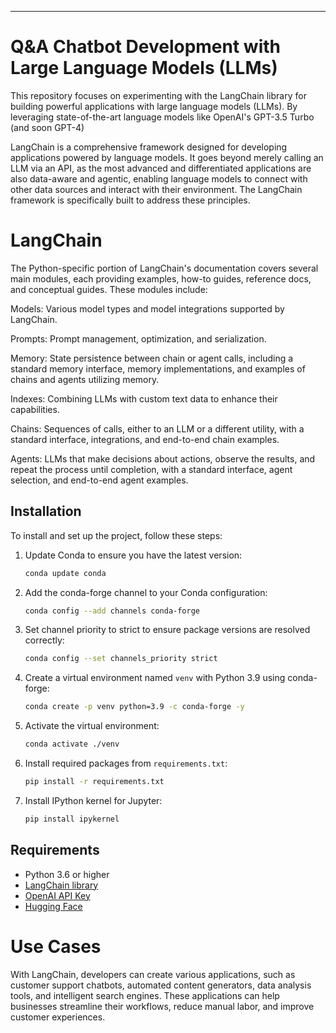 ---

# Q&A Chatbot Development with Large Language Models (LLMs)

This repository focuses on experimenting with the LangChain library for building powerful applications with large language models (LLMs). By leveraging state-of-the-art language models like OpenAI's GPT-3.5 Turbo (and soon GPT-4)

LangChain is a comprehensive framework designed for developing applications powered by language models. It goes beyond merely calling an LLM via an API, as the most advanced and differentiated applications are also data-aware and agentic, enabling language models to connect with other data sources and interact with their environment. The LangChain framework is specifically built to address these principles.


# LangChain
The Python-specific portion of LangChain's documentation covers several main modules, each providing examples, how-to guides, reference docs, and conceptual guides. These modules include:

Models: Various model types and model integrations supported by LangChain.

Prompts: Prompt management, optimization, and serialization.

Memory: State persistence between chain or agent calls, including a standard memory interface, memory implementations, and examples of chains and agents utilizing memory.

Indexes: Combining LLMs with custom text data to enhance their capabilities.

Chains: Sequences of calls, either to an LLM or a different utility, with a standard interface, integrations, and end-to-end chain examples.

Agents: LLMs that make decisions about actions, observe the results, and repeat the process until completion, with a standard interface, agent selection, and end-to-end agent examples.

## Installation

To install and set up the project, follow these steps:

1. Update Conda to ensure you have the latest version:
    ```bash
    conda update conda
    ```

2. Add the conda-forge channel to your Conda configuration:
    ```bash
    conda config --add channels conda-forge
    ```

3. Set channel priority to strict to ensure package versions are resolved correctly:
    ```bash
    conda config --set channels_priority strict
    ```

4. Create a virtual environment named `venv` with Python 3.9 using conda-forge:
    ```bash
    conda create -p venv python=3.9 -c conda-forge -y
    ```

5. Activate the virtual environment:
    ```bash
    conda activate ./venv
    ```

6. Install required packages from `requirements.txt`:
    ```bash
    pip install -r requirements.txt
    ```

7. Install IPython kernel for Jupyter:
    ```bash
    pip install ipykernel
    ```


## Requirements

- Python 3.6 or higher
- [LangChain library](https://python.langchain.com/v0.1/docs/get_started/introduction/)
- [OpenAI API Key](https://openai.com/index/openai-api/)
- [Hugging Face](https://huggingface.co/)

# Use Cases
With LangChain, developers can create various applications, such as customer support chatbots, automated content generators, data analysis tools, and intelligent search engines. These applications can help businesses streamline their workflows, reduce manual labor, and improve customer experiences.

